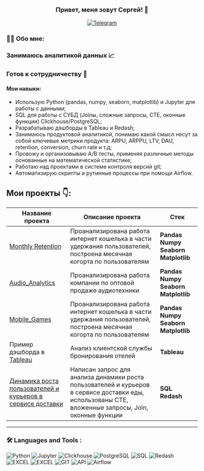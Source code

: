 

### <p align="center">Привет, меня зовут Сергей! 👋</p>

<div align="center">

  <a href="">[![Telegram](https://img.shields.io/badge/-Telegram-27A7E7?style=for-the-badge&logo=telegram)](https://t.me/Pastukhov99)</a>

</div>

### :man_technologist: Обо мне:
### Занимаюсь аналитикой данных 📈
### Готов к сотрудничеству 🤝
#### Мои навыки:
<ul>
<li>Использую Python (pandas, numpy, seaborn, matplotlib) и Jupyter для работы с данными;
<li>SQL для работы с СУБД (Joinы, сложные запросы, CTE, оконные функции) Clickhouse/PostgreSQL;
<li>Разрабатываю дэшборды в Tableau и Redash;
<li>Занимаюсь продуктовой аналитикой, понимаю какой смысл несут за собой ключевые метрики продукта: ARPU, ARPPU, LTV, DAU, retention, conversion, churn rate и т.д;
<li>Провожу и организовываю А/В тесты, применяя различные методы основанные на математической статистике;
<li>Работаю над проектами в системе контроля версий git;
<li>Автоматизирую скрипты и рутинные процессы при помощи Airflow.
</ul>



## Мои проекты 👇:

|Название проекта| Описание проекта| Стек|
|----------------|-----------------|-----|
|[Monthly Retention](https://github.com/pastukhov99/Cohort_analysis)|Проанализирована работа интернет кошелька в части удержания пользователей, построена месячная когорта по пользователям|**Pandas** **Numpy** **Seaborn** **Matplotlib**|
|[Audio_Analytics](https://github.com/pastukhov99/Cohort_analysis)|Проанализирована работа компании по оптовой продаже аудиотехники|**Pandas** **Numpy** **Seaborn** **Matplotlib**|
|[Mobile_Games](https://github.com/pastukhov99/Cohort_analysis)|Проанализирована работа интернет кошелька в части удержания пользователей, построена месячная когорта по пользователям|**Pandas** **Numpy** **Seaborn** **Matplotlib**|
|Пример дэшборда в [Tableau](https://public.tableau.com/app/profile/sergey.pastukhov/viz/1stProject-Analysisofthecustomersupportservice/Dashboard1)|Анализ клиентской службы бронирования отелей|**Tableau**|
|[Динамика роста пользователей и курьеров в сервисе доставки](https://github.com/pastukhov99/Dynamics_users_and_couriers/tree/main)|Написан запрос для анализа динамики роста пользователей и курьеров в сервисе доставки еды, использованы CTE, вложенные запросы, Join, оконные функции|**SQL** **Redash**|
<hr>

###  🛠️ Languages and Tools :  



![Python](https://img.shields.io/badge/-Python-FFF?style=for-the-badge&logo=python)
![Jupyter](https://img.shields.io/badge/-Jupyter_Notebook-FFF?style=for-the-badge&logo=Jupyter)
![Clickhouse](https://img.shields.io/badge/-Clickhouse-FFF?style=for-the-badge&logo=Clickhouse)
![PostgreSQL](https://img.shields.io/badge/-PostgreSQL-FFF?style=for-the-badge&logo=PostgreSQL)
![SQL](https://img.shields.io/badge/-SQL-00A4EF?style=for-the-badge&logo=SQL)
![Redash](https://img.shields.io/badge/-Redash-E44D26?style=for-the-badge&logo=Redash)
![EXCEL](https://img.shields.io/badge/-EXCEL-FF?style=for-the-badge&logo=EXCEL)
![EXCEL](https://img.shields.io/badge/-Google_Sheets-FFF?style=for-the-badge&logo=GoogleSheets)
![GIT](https://img.shields.io/badge/-GIT-FFF?style=for-the-badge&logo=GIT)
![API](https://img.shields.io/badge/-API-FF6600?style=for-the-badge&logo=API)
![Airflow](https://img.shields.io/badge/-Airflow-77DDE7?style=for-the-badge&logo=AIRFLOW)
